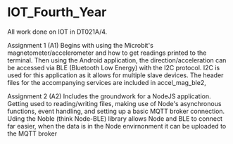 # IOT_Fourth_Year
All work done on IOT in DT021A/4.

Assignment 1 (A1) 
Begins with using the Microbit's magnetometer/accelerometer and 
how to get readings printed to the terminal. Then using the Android application, the
direction/acceleration can be accessed via BLE (Bluetooth Low Energy) with the I2C 
protocol. I2C is used for this application as it allows for multiple slave devices.
The header files for the accompanying services are included in
accel_mag_ble2, 

Assignment 2 (A2) 
Includes the groundwork for a NodeJS application. Getting used 
to reading/writing files, making use of Node's asynchronous functions, event 
handling, and setting up a basic MQTT broker connection. Uding the Noble (think Node-BLE)
library allows Node and BLE to connect far easier, when the data is in the Node 
envirnonment it can be uploaded to the MQTT broker


